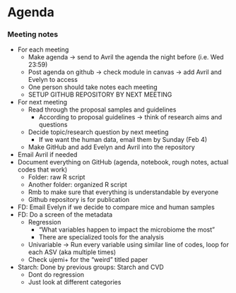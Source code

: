 # Agenda
### Meeting notes ###
* For each meeting
    * Make agenda → send to Avril the agenda the night before (i.e. Wed 23:59)
    * Post agenda on github -> check module in canvas -> add Avril and Evelyn to access
    * One person should take notes each meeting
    * SETUP GITHUB REPOSITORY BY NEXT MEETING
* For next meeting
    * Read through the proposal samples and guidelines
        * According to proposal guidelines → think of research aims and questions
    * Decide topic/research question by next meeting
        * If we want the human data, email them by Sunday (Feb 4)
    * Make GitHub and add Evelyn and Avril into the repository
* Email Avril if needed
* Document everything on GitHub (agenda, notebook, rough notes, actual codes that work)
    * Folder: raw R script
    * Another folder: organized R script
    * Rmb to make sure that everything is understandable by everyone
    * Github repository is for publication
* FD: Email Evelyn if we decide to compare mice and human samples
* FD: Do a screen of the metadata
    * Regression
        * “What variables happen to impact the microbiome the most”
        * There are specialized tools for the analysis
    * Univariable → Run every variable using similar line of codes, loop for each ASV (aka multiple times)
    * Check ujemi+ for the “weird” titled paper 
* Starch: Done by previous groups: Starch and CVD
    * Dont do regression
    * Just look at different categories
